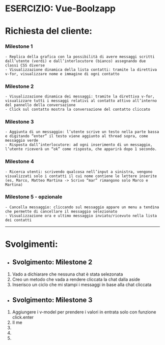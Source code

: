 ESERCIZIO: Vue-Boolzapp
===
# Richiesta del cliente:
### Milestone 1
    - Replica della grafica con la possibilità di avere messaggi scritti dall’utente (verdi) e dall’interlocutore (bianco) assegnando due classi CSS diverse
    - Visualizzazione dinamica della lista contatti: tramite la direttiva v-for, visualizzare nome e immagine di ogni contatto
### Milestone 2
    - Visualizzazione dinamica dei messaggi: tramite la direttiva v-for, visualizzare tutti i messaggi relativi al contatto attivo all’interno del pannello della conversazione
    - Click sul contatto mostra la conversazione del contatto cliccato


### Milestone 3
    - Aggiunta di un messaggio: l’utente scrive un testo nella parte bassa e digitando “enter” il testo viene aggiunto al thread sopra, come messaggio verde
    - Risposta dall’interlocutore: ad ogni inserimento di un messaggio, l’utente riceverà un “ok” come risposta, che apparirà dopo 1 secondo.
### Milestone 4
    - Ricerca utenti: scrivendo qualcosa nell’input a sinistra, vengono visualizzati solo i contatti il cui nome contiene le lettere inserite (es, Marco, Matteo Martina -> Scrivo “mar” rimangono solo Marco e Martina)
### Milestone 5 - opzionale
    - Cancella messaggio: cliccando sul messaggio appare un menu a tendina che permette di cancellare il messaggio selezionato
    - Visualizzazione ora e ultimo messaggio inviato/ricevuto nella lista dei contatti
----------------------------------------------------------------
# Svolgimenti:

- ## Svolgimento: Milestone 2

1. Vado a dichiarare che nessuna chat è stata selezonata
1. Creo un metodo che vada a rendere cliccata la chat dalla aside
1. Inserisco un ciclo che mi stampi i messaggi in base alla chat cliccata

- ## Svolgimento: Milestone 3

1. Aggiungere i v-model per prendere i valori in entrata solo con funzione click.enter
1. Il me
1. 
1. 
1. 